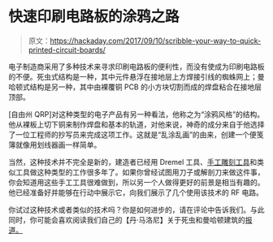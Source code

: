 # 快速印刷电路板的涂鸦之路

> 原文：<https://hackaday.com/2017/09/10/scribble-your-way-to-quick-printed-circuit-boards/>

电子制造商采用了多种技术来寻求印刷电路板的便利性，而没有使成为印刷电路板的不便。死虫式结构是一种，其中元件悬浮在接地层上方焊接引线的蜘蛛网上；曼哈顿式结构是另一种，其中由裸覆铜 PCB 的小方块切割而成的焊盘粘合在接地层顶部。

[自由州 QRP]对这种类型的电子产品有另一种看法，他称之为“涂鸦风格”的结构。他从裸板上切下铜来制作焊盘和基本的轨道，对他来说，神奇的成分来自于他选择了一位工程师的抄写员来完成这项工作。这就是“乱涂乱画”的由来，创建一个便笺簿就像用划线器画一样简单。

当然，这种技术并不完全是新的，建造者已经用 Dremel 工具、[手工雕刻工具](https://www.youtube.com/watch?v=_V6UgTbx7mo)和类似工具做这种类型的工作很多年了。如果你曾经试图用刀子或解剖刀来做这件事，你会知道用这些手工工具很难做到，所以另一个人做得更好的前景是相当有趣的。他已经准备好并能够在行动中展示它，向我们展示了几个使用该技术的 RF 电路。

你试过这种技术或者类似的技术吗？你是如何进步的，请在评论中告诉我们。与此同时，你可能会喜欢阅读我们自己的【丹·马洛尼】关于死虫和曼哈顿建筑的[报道。](https://hackaday.com/2016/05/04/getting-ugly-dead-bugs-and-going-to-manhattan/)